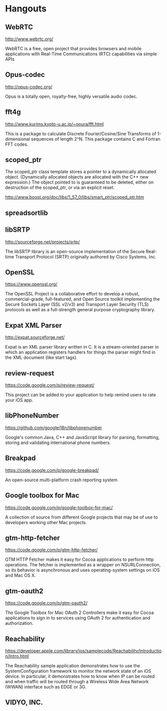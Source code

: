 # Hangouts


## WebRTC

http://www.webrtc.org/

WebRTC is a free, open project that provides browsers and mobile applications with Real-Time Communications (RTC) capabilities via simple APIs


## Opus-codec

http://opus-codec.org/

Opus is a totally open, royalty-free, highly versatile audio codec.


## fft4g

http://www.kurims.kyoto-u.ac.jp/~ooura/fft.html

This is a package to calculate Discrete Fourier/Cosine/Sine Transforms of 1-dimensional sequences of length 2^N. This package contains C and Fortran FFT codes.


## scoped_ptr

The scoped_ptr class template stores a pointer to a dynamically allocated object. (Dynamically allocated objects are allocated with the C++ new expression.) The object pointed to is guaranteed to be deleted, either on destruction of the scoped_ptr, or via an explicit reset. 

http://www.boost.org/doc/libs/1_57_0/libs/smart_ptr/scoped_ptr.htm


## spreadsortlib

## libSRTP

http://sourceforge.net/projects/srtp/

The libSRTP library is an open-source implementation of the Secure Real-time Transport Protocol (SRTP) originally authored by Cisco Systems, Inc.


## OpenSSL

https://www.openssl.org/

The OpenSSL Project is a collaborative effort to develop a robust, commercial-grade, full-featured, and Open Source toolkit implementing the Secure Sockets Layer (SSL v2/v3) and Transport Layer Security (TLS) protocols as well as a full-strength general purpose cryptography library.


## Expat XML Parser

http://expat.sourceforge.net/

Expat is an XML parser library written in C. It is a stream-oriented parser in which an application registers handlers for things the parser might find in the XML document (like start tags).


## review-request

https://code.google.com/p/review-request/

This project can be added to your application to help remind users to rate your iOS app.


## libPhoneNumber

https://github.com/googlei18n/libphonenumber

Google's common Java, C++ and JavaScript library for parsing, formatting, storing and validating international phone numbers.


## Breakpad

https://code.google.com/p/google-breakpad/

An open-source multi-platform crash reporting system


## Google toolbox for Mac

https://code.google.com/p/google-toolbox-for-mac/

A collection of source from different Google projects that may be of use to developers working other Mac projects. 


## gtm-http-fetcher

https://code.google.com/p/gtm-http-fetcher/

GTM HTTP Fetcher makes it easy for Cocoa applications to perform http operations. The fetcher is implemented as a wrapper on NSURLConnection, so its behavior is asynchronous and uses operating-system settings on iOS and Mac OS X.


## gtm-oauth2

https://code.google.com/p/gtm-oauth2/

The Google Toolbox for Mac OAuth 2 Controllers make it easy for Cocoa applications to sign in to services using OAuth 2 for authentication and authorization.


## Reachability

https://developer.apple.com/library/ios/samplecode/Reachability/Introduction/Intro.html

The Reachability sample application demonstrates how to use the SystemConfiguration framework to monitor the network state of an iOS device. In particular, it demonstrates how to know when IP can be routed and when traffic will be routed through a Wireless Wide Area Network (WWAN) interface such as EDGE or 3G.


## VIDYO, INC.